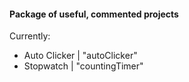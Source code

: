 #### Package of useful, commented projects

Currently:
 
* Auto Clicker | "autoClicker"
* Stopwatch | "countingTimer"

